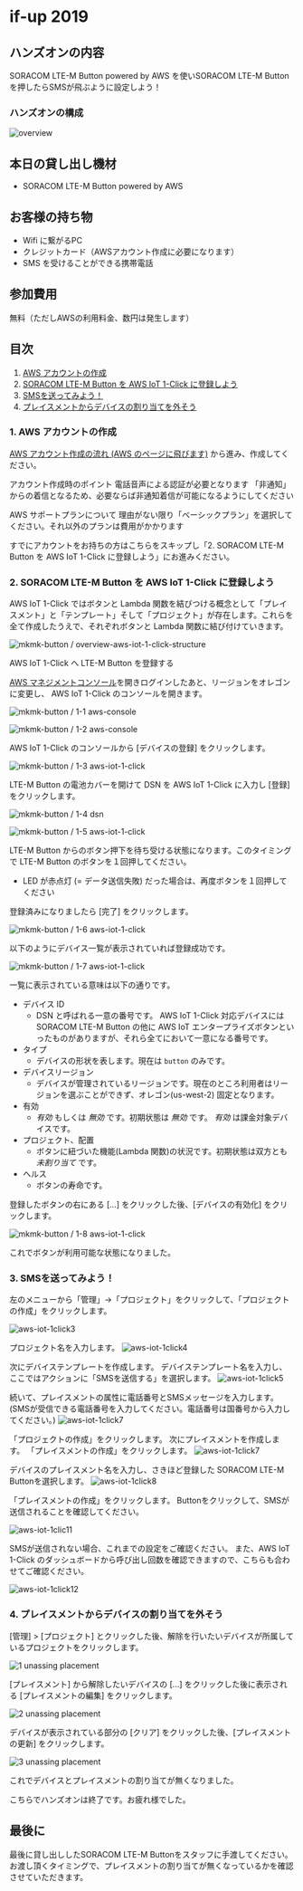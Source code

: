 # if-up 2019

## ハンズオンの内容
SORACOM LTE-M Button powered by AWS を使いSORACOM LTE-M Button を押したらSMSが飛ぶように設定しよう！
### ハンズオンの構成
![overview](https://docs.google.com/drawings/d/e/2PACX-1vR1eFaqcp4VeFmDOOl3DXbue9XbuUKU4WwX4QbijfCwJvxKDEvXW96dFk9fzhCxlt7egnBUjFxg_mnV/pub?w=882&amp;h=268)

## 本日の貸し出し機材
* SORACOM LTE-M Button powered by AWS

## お客様の持ち物
* Wifi に繋がるPC
* クレジットカード（AWSアカウント作成に必要になります）
* SMS を受けることができる携帯電話

## 参加費用
無料（ただしAWSの利用料金、数円は発生します）

## 目次
1. [AWS アカウントの作成](#content1)
2. [SORACOM LTE-M Button を AWS IoT 1-Click に登録しよう](#content2)
3. [SMSを送ってみよう！](#content3)
4. [プレイスメントからデバイスの割り当てを外そう](#content4)

<h3 id="content1">1. AWS アカウントの作成</h3>
<a href="https://aws.amazon.com/jp/register-flow/" target="_blank">AWS アカウント作成の流れ (AWS のページに飛びます)</a> から進み、作成してください。

アカウント作成時のポイント
電話音声による認証が必要となります
「非通知」からの着信となるため、必要ならば非通知着信が可能になるようにしてください

AWS サポートプランについて
理由がない限り「ベーシックプラン」を選択してください。それ以外のプランは費用がかかります

すでにアカウントをお持ちの方はこちらをスキップし「2. SORACOM LTE-M Button を AWS IoT 1-Click に登録しよう」にお進みください。

<h3 id="content2">2. SORACOM LTE-M Button を AWS IoT 1-Click に登録しよう</h3>

AWS IoT 1-Click ではボタンと Lambda 関数を結びつける概念として「プレイスメント」と「テンプレート」そして「プロジェクト」が存在します。これらを全て作成したうえで、それぞれボタンと Lambda 関数に結び付けていきます。

![mkmk-button / overview-aws-iot-1-click-structure](https://docs.google.com/drawings/d/e/2PACX-1vRNsm3bCso3sEDoLqx0F7ReWgvOUvpyxAxbIkRDHHhhhTCkIbc8xuLW2zwsfSFIkHntgxUSaXCoHC0B/pub?w=927&h=520)

AWS IoT 1-Click へ LTE-M Button を登録する

[AWS マネジメントコンソール](https://console.aws.amazon.com/console/home)を開きログインしたあと、リージョンをオレゴンに変更し、 AWS IoT 1-Click のコンソールを開きます。

![mkmk-button / 1-1 aws-console](https://docs.google.com/drawings/d/e/2PACX-1vSzawNDQ3RDZ0RiN6lu1nv5Y57aUOlSuYoK47BZIs72nt6bHnlbhHf6QAn4bxmJQnZHmQES6gAAn-j5/pub?w=927&h=284)

![mkmk-button / 1-2 aws-console](https://docs.google.com/drawings/d/e/2PACX-1vTprwdD-l_uDEZbhNugIaePDUv9MYWYkXfxHFq4IA4fVNKfZFNrTqCWpDGMksArW7HhN7TtMWK_TKGF/pub?w=612&h=276)

AWS IoT 1-Click のコンソールから [デバイスの登録] をクリックします。

![mkmk-button / 1-3 aws-iot-1-click](https://docs.google.com/drawings/d/e/2PACX-1vRZ_OiMuE0UPvKG2QxIBfA1OP0laZJiDG4gWa-zwfcOqW6B82I3T0uCxasen8uCh_ttXJuHKBoye_q4/pub?w=752&h=216)

LTE-M Button の電池カバーを開けて DSN を AWS IoT 1-Click に入力し [登録] をクリックします。

![mkmk-button / 1-4 dsn](https://docs.google.com/drawings/d/e/2PACX-1vT5pWHfUR5phIDYUL0NdfyqZc5_fg3LxgomOqOSSvh6nDriZzSxMWNvRkBo8Hyl_CH9XBgKpJ9-t_iT/pub?w=532&h=352)

![mkmk-button / 1-5 aws-iot-1-click](https://docs.google.com/drawings/d/e/2PACX-1vR0FV0g7ywhbb7-02pDvuB-ZB3oiwfomAyUur4Lfx0pLKXQT2EcaSv6tK8RKDVg6GeDoLNG8Vk0j8W1/pub?w=578&h=516)

LTE-M Button からのボタン押下を待ち受ける状態になります。このタイミングで LTE-M Button のボタンを１回押してください。

* LED が赤点灯 (= データ送信失敗) だった場合は、再度ボタンを１回押してください

登録済みになりましたら [完了] をクリックします。

![mkmk-button / 1-6 aws-iot-1-click](https://docs.google.com/drawings/d/e/2PACX-1vSKoIzpJwqKkSXsDLEGAbdO4a6tKHx5-PKpSVv7KBWgY5_4wcZS3rhLZ_CSUlZ-Eqv6O4GsJFdPjAub/pub?w=499&h=726)

以下のようにデバイス一覧が表示されていれば登録成功です。

![mkmk-button / 1-7 aws-iot-1-click](https://docs.google.com/drawings/d/e/2PACX-1vQXuiKDLSeAUC9TbELS5yzMgC-_Ndl7KRuXcWScAYI_hu4t0xqK85Jn_qpGNSWwlxTdKCRTWqhdMd90/pub?w=929&h=315)

一覧に表示されている意味は以下の通りです。

* デバイス ID
    * DSN と呼ばれる一意の番号です。 AWS IoT 1-Click 対応デバイスには SORACOM LTE-M Button の他に AWS IoT エンタープライズボタンといったものがありますが、それら全てにおいて一意になる番号です。
* タイプ
    * デバイスの形状を表します。現在は `button` のみです。
* デバイスリージョン
    * デバイスが管理されているリージョンです。現在のところ利用者はリージョンを選ぶことができず、オレゴン(us-west-2) 固定となります。
* 有効
    * *有効* もしくは *無効* です。初期状態は *無効* です。 *有効* は課金対象デバイスです。 
* プロジェクト、配置
    * ボタンに紐づいた機能(Lambda 関数)の状況です。初期状態は双方とも _未割り当て_ です。
* ヘルス
    * ボタンの寿命です。

登録したボタンの右にある [...] をクリックした後、[デバイスの有効化] をクリックします。

![mkmk-button / 1-8 aws-iot-1-click](https://docs.google.com/drawings/d/e/2PACX-1vRZvuTrcEL7gn72cEFK11VO1HZticJRaUUgt0_znxQOX0MORBdVup1GDCdH32Rq1o_vLNqxP-Wm9p3c/pub?w=926&h=298)

これでボタンが利用可能な状態になりました。

<h3 id="content3">3. SMSを送ってみよう！</h3>
左のメニューから「管理」->「プロジェクト」をクリックして、「プロジェクトの作成」をクリックします。

![aws-iot-1click3](https://docs.google.com/drawings/d/e/2PACX-1vTLb69Qn6f_8IAaD_4clObCuXcls8tGz9uCMvNJZoysrNEonsLN5tdFljQwZkmjFaMyI00DqoCXjFGo/pub?w=933&amp;h=437)

プロジェクト名を入力します。
![aws-iot-1click4](https://docs.google.com/drawings/d/e/2PACX-1vSUawRU2ywznZ5Ukc35TQkA6YLeWEJZ3wKKvfDkdh1VIsVmA8dXKGGsKCxxlGl96kQFn2o-ns2MfIoG/pub?w=932&amp;h=567)

次にデバイステンプレートを作成します。 デバイステンプレート名を入力し、ここではアクションに「SMSを送信する」を選択します。
![aws-iot-1click5](https://docs.google.com/drawings/d/e/2PACX-1vQSLxymO2zZhUzAPpt9bFCMTS1qfsr4ATeJ-qtyhNjBSzqs0fjafEY8eJxeDtmLzKUOSytg8JtfdqLT/pub?w=929&amp;h=511)

続いて、プレイスメントの属性に電話番号とSMSメッセージを入力します。 (SMSが受信できる電話番号を入力してください。電話番号は国番号から入力してください。)
![aws-iot-1click7](https://docs.google.com/drawings/d/e/2PACX-1vS1Fy_7YSCb9HqnRaLYHzvdh0joAZfDrif-BV_xVz-Esyf3-jpAnzS1T_SwE-1sfxLe8ZnUvPqQzcva/pub?w=935&amp;h=426)


「プロジェクトの作成」をクリックします。
次にプレイスメントを作成します。 「プレイスメントの作成」をクリックします。
![aws-iot-1click7](https://docs.google.com/drawings/d/e/2PACX-1vS4xj56dkNmVD9uE5O9zHva6VCjIT9ZZW5ApdnHp0muL2ZMqVHeyDbOkLG0u-A14Eb8pD7gJarOwgWq/pub?w=936&amp;h=572)


デバイスのプレイスメント名を入力し、さきほど登録した SORACOM LTE-M Buttonを選択します。
![aws-iot-1click8](https://docs.google.com/drawings/d/e/2PACX-1vRQVthnV6fjzyEbkQ_dbhiD4cYeqMB0YFBDsI4gPg1E1lgbOoaZBwX7fSfDsv0i7YdvnwRgZjrhbC_X/pub?w=841&amp;h=692)

「プレイスメントの作成」をクリックします。
Buttonをクリックして、SMSが送信されることを確認してください。

![aws-iot-1clic11](https://docs.google.com/drawings/d/e/2PACX-1vQmP2TdPjM8wGSLbtQwAYzZrU29sctmPOlFB3rRUs8K-cGTm7MjVNZRbdMXU4bRvrck3wpHy9Igacwn/pub?w=323&amp;h=570)

SMSが送信されない場合、これまでの設定をご確認ください。 また、AWS IoT 1-Click のダッシュボードから呼び出し回数を確認できますので、こちらも合わせてご確認ください。

![aws-iot-1click12](https://docs.google.com/drawings/d/e/2PACX-1vQCVDnHA_m2gQuOwDHD_KQ1jKBetmxn7g2KxU5mnF27XBLRv21_ZhcrJhOCpBVQZUcoTkGnDiGF7UxS/pub?w=864&amp;h=688)


<h3 id="content4">4. プレイスメントからデバイスの割り当てを外そう</h3>


[管理] > [プロジェクト] とクリックした後、解除を行いたいデバイスが所属しているプロジェクトをクリックします。

![1 unassing placement](https://docs.google.com/drawings/d/e/2PACX-1vQ5QgL25ObwbFDcqpdM7eJd9a2UEItxLOxXzrDKB2AkOtKF1Z-9DbdSmhpg5ve29jc5647a-a_IPeG6/pub?w=601&h=591)

[プレイスメント] から解除したいデバイスの [...] をクリックした後に表示される [プレイスメントの編集] をクリックします。

![2 unassing placement](https://docs.google.com/drawings/d/e/2PACX-1vS8f28yZgWHTjGktSFGbSNqRVgbbl1TX7Y99p2zlvbmd6r5rdVqvyCI9cNVvJiXp5KjJiO7XK71b6a-/pub?w=929&h=529)

デバイスが表示されている部分の [クリア] をクリックした後、[プレイスメントの更新] をクリックします。

![3 unassing placement](https://docs.google.com/drawings/d/e/2PACX-1vSAticSljF3nnjF3xLZrwUNKVY7PHmwzPjSfFJqmcJJ8-n6S1LMqUtdm_IVDrZdkfQThKlSLa-pbMls/pub?w=928&h=407)

これでデバイスとプレイスメントの割り当てが無くなりました。

こちらでハンズオンは終了です。お疲れ様でした。

## 最後に
最後に貸し出ししたSORACOM LTE-M Buttonをスタッフに手渡してください。
お渡し頂くタイミングで、プレイスメントの割り当てが無くなっているかを確認させていただきます。
